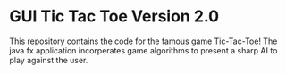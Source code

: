 # GUI Tic Tac Toe Version 2.0
This repository contains the code for the famous game Tic-Tac-Toe! The java fx application incorperates game algorithms to present a sharp AI to play against the user. 
